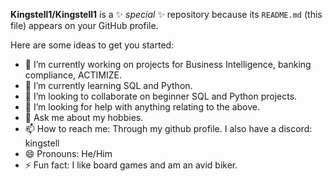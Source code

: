 


**Kingstell1/Kingstell1** is a ✨ _special_ ✨ repository because its `README.md` (this file) appears on your GitHub profile.

Here are some ideas to get you started:

- 🔭 I’m currently working on projects for Business Intelligence, banking compliance, ACTIMIZE.
- 🌱 I’m currently learning SQL and Python.
- 👯 I’m looking to collaborate on beginner SQL and Python projects. 
- 🤔 I’m looking for help with anything relating to the above.
- 💬 Ask me about my hobbies.
- 📫 How to reach me: Through my github profile. I also have a discord: kingstell
- 😄 Pronouns: He/Him
- ⚡ Fun fact: I like board games and am an avid biker. 

